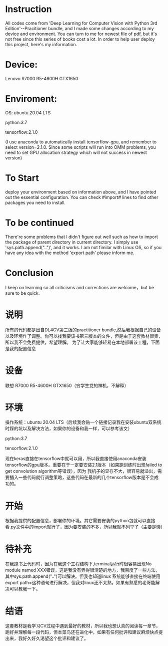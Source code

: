# Instruction
All codes come from 'Deep Learning for Computer Vision with Python 3rd Edition'--Pracitioner bundle, and I made some changes according to my device and environment.
You can turn to me for newest file of pdf, but it's not free since this series of books cost a lot.
In order to help user deploy this project, here's my information.

# Device: 
  Lenovo R7000 R5-4600H GTX1650

# Enviroment:
  OS: ubuntu 20.04 LTS
  
  python:3.7
  
  tensorflow:2.1.0
  
  (I use anaconda to automatically install tensorflow-gpu, and remember to select version=2.1.0. 
  Since some scripts will run into OMM problems, you need to set GPU allocation strategy which will not success in newest version)
  
# To Start
  deploy your environment based on information above, and I have pointed out the essential configuration. You can check #import# lines to find other
  packages you need to install.

# To be continued
  There're some problems that I didn't figure out well such as how to import the package of parent directory in current directory. I simply use 'sys.path.append("..")', and it works.
  I am not fimilar with Linux OS, so if you have any idea with the method 'export path' please inform me.
  
# Conclusion
  I keep on learning so all criticisms and corrections are welcome，but be sure to be quick.
  
# 说明
所有的代码都是出自DL4CV第三版的practitioner bundle,然后我根据自己的设备以及环境作了调整。你可以找我要该书第三版本的文件，但是由于这套教材很贵，所以我不会免费提供，希望理解。
为了让大家能够轻易在本地部署该工程，下面是我的配置信息

# 设备
  联想 R7000 R5-4600H GTX1650（穷学生党的神机，不解释）

# 环境
  操作系统：ubuntu 20.04 LTS（后续我会贴一个链接记录我在安装ubuntu双系统时踩的坑以及解决方法，如果你的设备和我一样，可以参考该文）
  
  python:3.7
  
  tensorflow:2.1.0
  
  现在keras直接在tensorflow中就可以用，所以我直接使用anaconda安装tensorflow的gpu版本。重要在于一定要安装2.1版本（如果跑训练时出现failed to get convolution algorithm等错误），因为
  我机子的显存不大，很容易就溢出，需要插入一些代码就行调整策略，这些代码在最新的几个tensorflow版本是不会成功的。
 
# 开始
  根据我提供的配置信息，部署你的环境。其它需要安装的python包就可以直接看.py文件中的import就行了，因为要安装的不多，所以我就不列举了（主要是懒）

# 待补充
  在我跑书上代码时，因为在我这个工程结构下,terminal运行时很容易出现No module named XXX错误，这是我没有弄得很清楚的地方，我百度了一些方法，其中sys.path.append("..")可以解决。但我也知道linux
  系统能够直接在终端使用export path=这种语句进行解决，但我对linux还不太熟，如果有熟悉的老哥能解决可以教我一下。
  
# 结语
  这套教材是我学习CV过程中遇到最好的教材，所以我也想认真的阅读每一章节，跑好并理解每一段代码，但本菜鸟还在进化中，如果有任何批评和建议麻烦快点提出来，我好久好久渴望这个批评和建议了。

  
